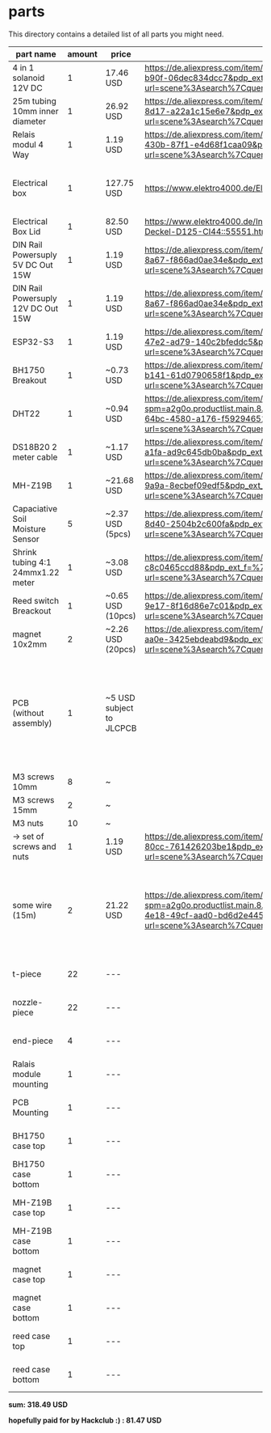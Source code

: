 # parts

This directory contains a detailed list of all parts you might need.

| part name       | amount     | price | link | note |
| --------------- | ---------- | ----- | ---- | ---  |
| 4 in 1 solanoid 12V DC | 1          | 17.46 USD | https://de.aliexpress.com/item/1005003222372894.html?spm=a2g0o.productlist.main.2.7b883b2805U1oZ&algo_pvid=367fdcb6-b2b8-4472-b90f-06dec834dcc7&pdp_ext_f=%7B%22order%22%3A%2290%22%2C%22eval%22%3A%221%22%7D&utparam-url=scene%3Asearch%7Cquery_from%3A
| 25m tubing 10mm inner diameter       | 1          | 26.92 USD   |https://de.aliexpress.com/item/1005006851012150.html?spm=a2g0o.productlist.main.7.4fc6qemXqemXUn&algo_pvid=38c16ebb-f0d1-407d-8d17-a22a1c15e6e7&pdp_ext_f=%7B%22order%22%3A%224%22%2C%22eval%22%3A%221%22%7D&utparam-url=scene%3Asearch%7Cquery_from%3A|
| Relais modul 4 Way | 1 | 1.19 USD | https://de.aliexpress.com/item/1005002867727977.html?spm=a2g0o.productlist.main.11.13a1dJEvdJEvMc&algo_pvid=4fdea743-d29c-430b-87f1-e4d68f1caa09&pdp_ext_f=%7B%22order%22%3A%222771%22%2C%22eval%22%3A%221%22%7D&utparam-url=scene%3Asearch%7Cquery_from%3A
| Electrical box | 1 | 127.75 USD| https://www.elektro4000.de/Elektroinstallations-Systeme/Installationsverteiler/Leergehaeuse/Eaton-Unterkasten-U-CI44E::55531.html |any box or mounting with DIN Rails will be fine |
| Electrical Box Lid | 1 | 82.50 USD | https://www.elektro4000.de/Installationsmaterial/Verbindungsmaterial/Deckel/Gehaeuse-fuer-Montage-auf-der-Wand/Eaton-CI-Gehaeuse-Deckel-D125-CI44::55551.html
| DIN Rail Powersuply 5V DC Out 15W | 1 | 1.19 USD | https://de.aliexpress.com/item/1005006112378832.html?spm=a2g0o.productlist.main.1.c7272b87z7yuLe&algo_pvid=7effdf59-b7f3-46b6-8a67-f866ad0ae34e&pdp_ext_f=%7B%22order%22%3A%221440%22%2C%22eval%22%3A%221%22%7D&utparam-url=scene%3Asearch%7Cquery_from%3A
| DIN Rail Powersuply 12V DC Out 15W | 1 | 1.19 USD | https://de.aliexpress.com/item/1005006112378832.html?spm=a2g0o.productlist.main.1.c7272b87z7yuLe&algo_pvid=7effdf59-b7f3-46b6-8a67-f866ad0ae34e&pdp_ext_f=%7B%22order%22%3A%221440%22%2C%22eval%22%3A%221%22%7D&utparam-url=scene%3Asearch%7Cquery_from%3A
| ESP32-S3 | 1 | 1.19 USD | https://de.aliexpress.com/item/1005005051294262.html?spm=a2g0o.productlist.main.1.44e77227eWXK8y&algo_pvid=8d3c9e27-0ba9-47e2-ad79-140c2bfeddc5&pdp_ext_f=%7B%22order%22%3A%223124%22%2C%22eval%22%3A%221%22%7D&utparam-url=scene%3Asearch%7Cquery_from%3A | |
| BH1750 Breakout | 1          | ~0.73 USD      | https://de.aliexpress.com/item/1005007347385714.html?spm=a2g0o.productlist.main.6.777f1c59hsCKIx&algo_pvid=ace7ffce-6eb3-4c41-b141-61d0790658f1&pdp_ext_f=%7B%22order%22%3A%223%22%2C%22eval%22%3A%221%22%7D&utparam-url=scene%3Asearch%7Cquery_from%3A&gatewayAdapt=glo2deu  | |
| DHT22           | 1          | ~0.94 USD      | https://de.aliexpress.com/item/1005006963999579.html?spm=a2g0o.productlist.main.8.4fe01vBx1vBxc6&aem_p4p_detail=202506230828074971261634829080000442240&algo_pvid=fcda431a-64bc-4580-a176-f59294651d79&pdp_ext_f=%7B%22order%22%3A%2248%22%2C%22eval%22%3A%221%22%7D&utparam-url=scene%3Asearch%7Cquery_from%3A&search_p4p_id=202506230828074971261634829080000442240_2  | ---             |
| DS18B20 2 meter cable | 1          | ~1.17 USD      | https://de.aliexpress.com/item/1005008024174225.html?spm=a2g0o.productlist.main.2.892a1a0e74KpG7&algo_pvid=fdca3388-9d61-4050-a1fa-ad9c645db0ba&pdp_ext_f=%7B%22order%22%3A%221023%22%2C%22eval%22%3A%221%22%7D&utparam-url=scene%3Asearch%7Cquery_from%3A  | ---             |
| MH-Z19B | 1          | ~21.68 USD      | https://de.aliexpress.com/item/4001296615950.html?spm=a2g0o.productlist.main.1.10df56e9kDzAiu&algo_pvid=496ed4bc-a93e-4799-9a9a-8ecbef09edf5&pdp_ext_f=%7B%22order%22%3A%2296%22%2C%22eval%22%3A%221%22%7D&utparam-url=scene%3Asearch%7Cquery_from%3A  | ---             |
| Capaciative Soil Moisture Sensor | 5          | ~2.37 USD (5pcs)      | https://de.aliexpress.com/item/1005005202930632.html?spm=a2g0o.productlist.main.1.48797dceO9blZE&algo_pvid=bb3dd897-6049-4f43-8d40-2504b2c600fa&pdp_ext_f=%7B%22order%22%3A%222164%22%2C%22eval%22%3A%221%22%7D&utparam-url=scene%3Asearch%7Cquery_from%3A  | ---             |
| Shrink tubing 4:1 24mmx1.22 meter | 1          | ~3.08 USD             | https://de.aliexpress.com/item/32812574636.html?spm=a2g0o.productlist.main.1.1d6b2ff5rBIF75&algo_pvid=04fab651-0aed-4642-95ae-c8c0465ccd88&pdp_ext_f=%7B%22order%22%3A%221827%22%2C%22eval%22%3A%221%22%7D&utparam-url=scene%3Asearch%7Cquery_from%3A  | ---             |
| Reed switch Breackout | 1          | ~0.65 USD (10pcs)      | https://de.aliexpress.com/item/1005008372135180.html?spm=a2g0o.productlist.main.19.4fe959f0QsmFeq&algo_pvid=b2bcd3b2-6353-4def-9e17-8f16d86e7c01&pdp_ext_f=%7B%22order%22%3A%2245%22%2C%22eval%22%3A%221%22%7D&utparam-url=scene%3Asearch%7Cquery_from%3A  | ---             |
| magnet 10x2mm   | 2          | ~2.26 USD (20pcs)              | https://de.aliexpress.com/item/1005009266299777.html?spm=a2g0o.productlist.main.1.73353687XlFb9S&algo_pvid=005b8154-ff95-40c2-aa0e-3425ebdeabd9&pdp_ext_f=%7B%22order%22%3A%2242%22%2C%22eval%22%3A%221%22%7D&utparam-url=scene%3Asearch%7Cquery_from%3A  | ---             |
| PCB (without assembly) | 1 | ~5 USD subject to JLCPCB | | if you choose assembly it will be more expensive but I already have the parts at home |
| M3 screws 10mm  | 8          | ~              |   | ---             |
| M3 screws 15mm  | 2          | ~              |   | ---             |
| M3 nuts         | 10          | ~              |   | ---             |
| -> set of screws and nuts | 1| 1.19 USD | https://de.aliexpress.com/item/1005007273134914.html?spm=a2g0o.productlist.main.7.2cb11b1aQ6xTNZ&algo_pvid=134ed8c9-ae6d-44f4-80cc-761426203be1&pdp_ext_f=%7B%22order%22%3A%22476%22%2C%22eval%22%3A%221%22%7D&utparam-url=scene%3Asearch%7Cquery_from%3A
| some wire (15m)       | 2          | 21.22 USD              | https://de.aliexpress.com/item/1005007371239057.html?spm=a2g0o.productlist.main.8.a56f4f561YvSN9&aem_p4p_detail=2025063002162114202903362944350000136812&algo_pvid=5b7d4cc4-4e18-49cf-aad0-bd6d2e445630&pdp_ext_f=%7B%22order%22%3A%225%22%2C%22eval%22%3A%221%22%7D&utparam-url=scene%3Asearch%7Cquery_from%3A&search_p4p_id=2025063002162114202903362944350000136812_2  | ethernet cable is shielded -> better for analog sensors (especially for longer distances)            |
| t-piece         | 22         | ---   || 3D-printed part |
| nozzle-piece    | 22         | ---   || 3D-printed part |
| end-piece       | 4          | ---   || 3D-printed part |
| Ralais module mounting         | 1         | ---   || 3D-printed part |
| PCB Mounting | 1 | --- || 3D-printed part | 
| BH1750 case top        | 1          | ---            |   | 3D-printed part      |
| BH1750 case bottom     | 1          | ---            |   | 3D-printed part      |
| MH-Z19B case top        | 1          | ---            |   | 3D-printed part      |
| MH-Z19B case bottom     | 1          | ---            |   | 3D-printed part      |
| magnet case top        | 1          | ---            |   | 3D-printed part      |
| magnet case bottom     | 1          | ---            |   | 3D-printed part      |
| reed case top        | 1          | ---            |   | 3D-printed part      |
| reed case bottom     | 1          | ---            |   | 3D-printed part      |

**sum: 318.49 USD**

**hopefully paid for by Hackclub :) : 81.47 USD** 